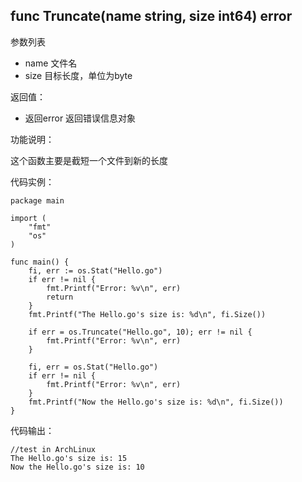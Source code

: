 ## func Truncate(name string, size int64) error

参数列表

- name 文件名
- size 目标长度，单位为byte

返回值：

- 返回error 返回错误信息对象

功能说明：

这个函数主要是截短一个文件到新的长度

代码实例：

    package main

    import (
        "fmt"
        "os"
    )

    func main() {
        fi, err := os.Stat("Hello.go")
        if err != nil {
            fmt.Printf("Error: %v\n", err)
            return
        }
        fmt.Printf("The Hello.go's size is: %d\n", fi.Size())

        if err = os.Truncate("Hello.go", 10); err != nil {
            fmt.Printf("Error: %v\n", err)
        }

        fi, err = os.Stat("Hello.go")
        if err != nil {
            fmt.Printf("Error: %v\n", err)
        }
        fmt.Printf("Now the Hello.go's size is: %d\n", fi.Size())
    }

代码输出：

    //test in ArchLinux
    The Hello.go's size is: 15
    Now the Hello.go's size is: 10

